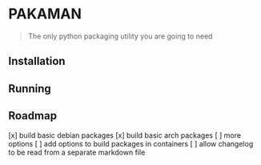 # PAKAMAN
> The only python packaging utility you are going to need

## Installation

## Running

## Roadmap
 [x] build basic debian packages
 [x] build basic arch packages
 [ ] more options
 [ ] add options to build packages in containers
 [ ] allow changelog to be read from a separate markdown file
